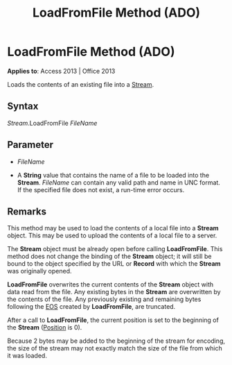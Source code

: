 ﻿---
title: LoadFromFile Method (ADO)
TOCTitle: LoadFromFile Method (ADO)
ms:assetid: 33fd543f-bd24-9199-7540-2889b69221c8
ms:mtpsurl: https://msdn.microsoft.com/library/JJ249107(v=office.15)
ms:contentKeyID: 48544123
ms.date: 09/18/2015
mtps_version: v=office.15
---

# LoadFromFile Method (ADO)


**Applies to**: Access 2013 | Office 2013



Loads the contents of an existing file into a [Stream](stream-object-ado.md).

## Syntax

*Stream*.LoadFromFile *FileName*

## Parameter

  - *FileName*

  - A **String** value that contains the name of a file to be loaded into the **Stream**. *FileName* can contain any valid path and name in UNC format. If the specified file does not exist, a run-time error occurs.

## Remarks

This method may be used to load the contents of a local file into a **Stream** object. This may be used to upload the contents of a local file to a server.

The **Stream** object must be already open before calling **LoadFromFile**. This method does not change the binding of the **Stream** object; it will still be bound to the object specified by the URL or **Record** with which the **Stream** was originally opened.

**LoadFromFile** overwrites the current contents of the **Stream** object with data read from the file. Any existing bytes in the **Stream** are overwritten by the contents of the file. Any previously existing and remaining bytes following the [EOS](eos-property-ado.md) created by **LoadFromFile**, are truncated.

After a call to **LoadFromFile**, the current position is set to the beginning of the **Stream** ([Position](position-property-ado.md) is 0).

Because 2 bytes may be added to the beginning of the stream for encoding, the size of the stream may not exactly match the size of the file from which it was loaded.

